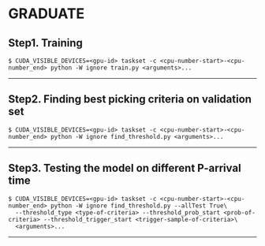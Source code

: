 # GRADUATE

## Step1. Training


```shell
$ CUDA_VISIBLE_DEVICES=<gpu-id> taskset -c <cpu-number-start>-<cpu-number_end> python -W ignore train.py <arguments>...
```
---
## Step2. Finding best picking criteria on validation set
```shell
$ CUDA_VISIBLE_DEVICES=<gpu-id> taskset -c <cpu-number-start>-<cpu-number_end> python -W ignore find_threshold.py <arguments>...
```
---

## Step3. Testing the model on different P-arrival time
```shell
$ CUDA_VISIBLE_DEVICES=<gpu-id> taskset -c <cpu-number-start>-<cpu-number_end> python -W ignore find_threshold.py --allTest True\
  --threshold_type <type-of-criteria> --threshold_prob_start <prob-of-criteria> --threshold_trigger_start <trigger-sample-of-criteria>\
  <arguments>...
```
---
